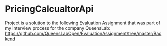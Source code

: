 # PricingCalcualtorApi

Project is a solution to the following Evaluation Assignment that was part of my interview process for the company QueensLab:
https://github.com/QueensLabOpen/EvaluationAssignment/tree/master/Backend
